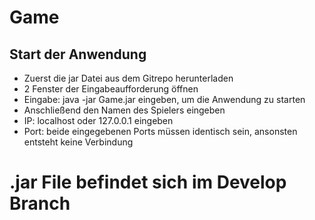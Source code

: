 # Game
## Start der Anwendung

-	Zuerst die jar Datei aus dem Gitrepo herunterladen
-	2 Fenster der Eingabeaufforderung öffnen
-	Eingabe: java -jar Game.jar eingeben, um die Anwendung zu starten
-	Anschließend den Namen des Spielers eingeben
-	IP: localhost oder 127.0.0.1 eingeben
-	Port: beide eingegebenen Ports müssen identisch sein, ansonsten entsteht keine Verbindung

# .jar File befindet sich im Develop Branch

